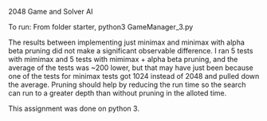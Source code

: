 2048 Game and Solver AI

To run: From folder starter, python3 GameManager_3.py

The results between implementing just minimax and minimax with alpha beta pruning did not make a significant observable difference. I ran 5 tests with mimimax and 5 tests with mimimax + alpha beta pruning, and the average of the tests was ~200 lower, but that may have just been because one of the tests for minimax tests got 1024 instead of 2048 and pulled down the average. Pruning should help by reducing the run time so the search can run to a greater depth than without pruning in the alloted time.

This assignment was done on python 3.

